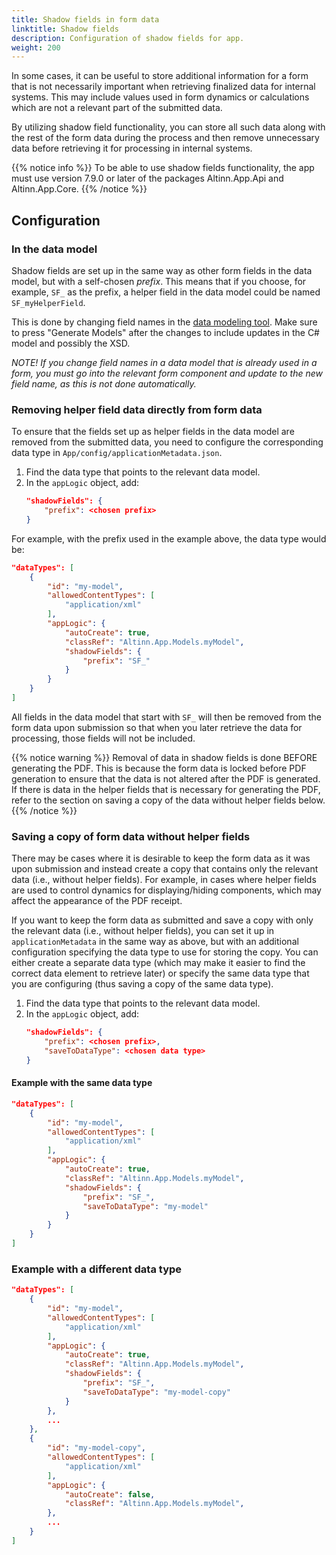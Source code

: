 ```yaml
---
title: Shadow fields in form data
linktitle: Shadow fields
description: Configuration of shadow fields for app.
weight: 200
---
```


In some cases, it can be useful to store additional information for a form that is not necessarily important when
retrieving finalized data for internal systems. This may include values used in form dynamics or calculations which are
not a relevant part of the submitted data.

By utilizing shadow field functionality, you can store all such data along with the rest of the form data during the
process and then remove unnecessary data before retrieving it for processing in internal systems.

{{% notice info %}}
To be able to use shadow fields functionality, the app must use version 7.9.0 or later of the packages
Altinn.App.Api and Altinn.App.Core.
{{% /notice %}}

## Configuration

### In the data model

Shadow fields are set up in the same way as other form fields in the data model, but with a self-chosen _prefix_. This
means that if you choose, for example, `SF_` as the prefix, a helper field in the data model could be named
`SF_myHelperField`.

This is done by changing field names in the [data modeling tool](../../data/data-modeling/#altinn-studio-data-modeling). Make sure to press "Generate Models" after the changes
to include updates in the C# model and possibly the XSD.

_NOTE! If you change field names in a data model that is already used in a form, you must go into the relevant form
component and update to the new field name, as this is not done automatically._

### Removing helper field data directly from form data

To ensure that the fields set up as helper fields in the data model are removed from the submitted data, you need to
configure the corresponding data type in `App/config/applicationMetadata.json`.

1. Find the data type that points to the relevant data model.
2. In the `appLogic` object, add:
   ```json
   "shadowFields": {
       "prefix": <chosen prefix>
   }
   ```

For example, with the prefix used in the example above, the data type would be:

```json {linenos=false,hl_lines=[10-12]}
"dataTypes": [
    {
        "id": "my-model",
        "allowedContentTypes": [
            "application/xml"
        ],
        "appLogic": {
            "autoCreate": true,
            "classRef": "Altinn.App.Models.myModel",
            "shadowFields": {
                "prefix": "SF_"
            }
        }
    }
]
```

All fields in the data model that start with `SF_` will then be removed from the form data upon submission so that when
you later retrieve the data for processing, those fields will not be included.

{{% notice warning %}}
Removal of data in shadow fields is done BEFORE generating the PDF. This is because the form data is locked before PDF
generation to ensure that the data is not altered after the PDF is generated.
If there is data in the helper fields that is necessary for generating the PDF, refer to the section on saving a copy of
the data without helper fields below.
{{% /notice %}}

### Saving a copy of form data without helper fields

There may be cases where it is desirable to keep the form data as it was upon submission and instead create a copy that
contains only the relevant data (i.e., without helper fields). For example, in cases where helper fields are used to
control dynamics for displaying/hiding components, which may affect the appearance of the PDF receipt.

If you want to keep the form data as submitted and save a copy with only the relevant data (i.e., without helper fields),
you can set it up in `applicationMetadata` in the same way as above, but with an additional configuration specifying the
data type to use for storing the copy.
You can either create a separate data type (which may make it easier to find the correct data element to retrieve later)
or specify the same data type that you are configuring (thus saving a copy of the same data type).

1. Find the data type that points to the relevant data model.
2. In the `appLogic` object, add:
   ```json
   "shadowFields": {
       "prefix": <chosen prefix>,
       "saveToDataType": <chosen data type>
   }
   ```

#### Example with the same data type

```json {linenos=false,hl_lines=[10-12]}
"dataTypes": [
    {
        "id": "my-model",
        "allowedContentTypes": [
            "application/xml"
        ],
        "appLogic": {
            "autoCreate": true,
            "classRef": "Altinn.App.Models.myModel",
            "shadowFields": {
                "prefix": "SF_",
                "saveToDataType": "my-model"
            }
        }
    }
]
```

### Example with a different data type

```json {linenos=false,hl_lines=[10-13,17-27]}
"dataTypes": [
    {
        "id": "my-model",
        "allowedContentTypes": [
            "application/xml"
        ],
        "appLogic": {
            "autoCreate": true,
            "classRef": "Altinn.App.Models.myModel",
            "shadowFields": {
                "prefix": "SF_",
                "saveToDataType": "my-model-copy"
            }
        },
        ...
    },
    {
        "id": "my-model-copy",
        "allowedContentTypes": [
            "application/xml"
        ],
        "appLogic": {
            "autoCreate": false,
            "classRef": "Altinn.App.Models.myModel",
        },
        ...
    }
]
```
